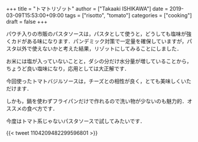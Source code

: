 +++
title = "トマトリゾット"
author = ["Takaaki ISHIKAWA"]
date = 2019-03-09T15:53:00+09:00
tags = ["risotto", "tomato"]
categories = ["cooking"]
draft = false
+++

パウチ入りの市販のパスタソースは，パスタとして使うと，どうしても塩味が強くカドがある味になります．パンデミック対策で一定量を確保していますが，パスタ以外で使えないかと考えた結果，リゾットにしてみることにしました．

お米には塩が入っていないことと，ダシの分だけ水分量が増していることから，ちょうど良い塩味になり，応用としては大正解です．

今回使ったトマトバジルソースは，チーズとの相性が良く，とても美味しくいただけます．

しかも，鍋を使わずフライパンだけで作れるので洗い物が少ないのも魅力的．オススメの食べ方です．

今度はトマト系じゃないパスタソースで試してみたいです．

{{< tweet 1104209482299596801 >}}
